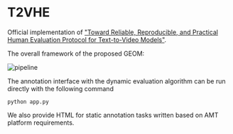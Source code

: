 # T2VHE

Official implementation of ["Toward Reliable, Reproducible, and Practical Human Evaluation Protocol for Text-to-Video Models"](https://arxiv.org/abs/2402.05011).

The overall framework of the proposed GEOM:

![pipeline](pipeline.png)

The annotation interface with the dynamic evaluation algorithm can be run directly with the following command

```
python app.py
```

We also provide HTML for static annotation tasks written based on AMT platform requirements.

